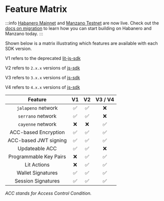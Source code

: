 # Feature Matrix

:::info
[Habanero Mainnet](../network/networks/mainnet) and [Manzano Testnet](../network/networks/testnet) are now live. Check out the [docs on migration](../network/migration-guide) to learn how you can start building on Habanero and Manzano today. 
:::

Shown below is a matrix illustrating which features are available with each SDK version. 

V1 refers to the deprecated [lit-js-sdk](https://github.com/LIT-Protocol/lit-js-sdk)

V2 refers to `2.x.x` versions of [js-sdk](https://github.com/LIT-Protocol/js-sdk)

V3 refers to `3.x.x` versions of [js-sdk](https://github.com/LIT-Protocol/js-sdk)

V4 refers to `4.x.x` versions of [js-sdk](https://github.com/LIT-Protocol/js-sdk)

| Feature | V1 | V2 | V3 / V4 |
| :---: | :---: | :---: | :---: |
| `jalapeno` network | ✅ | ✅ | ❌ |
| `serrano` network | ✅ | ✅ | ❌ |
| `cayenne` network | ❌ | ❌ | ✅ |
| ACC-based Encryption | ✅ | ✅ | ✅ |
| ACC-based JWT signing | ✅ | ✅ | ✅ |
| Updateable ACC | ✅ | ✅ | ❌ |
| Programmable Key Pairs | ❌ | ✅ | ✅ |
| Lit Actions | ❌ | ✅ | ✅ |
| Wallet Signatures | ✅ | ✅ | ✅ |
| Session Signatures | ✅ | ✅ | ✅ |

_ACC stands for Access Control Condition._